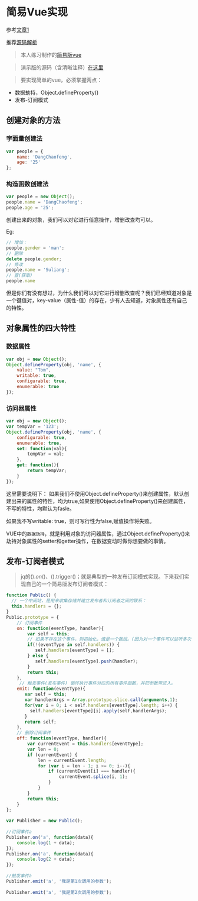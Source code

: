 # 简易Vue实现

参考[文章1](https://segmentfault.com/a/1190000006599500)

推荐[源码解析](https://github.com/lihongxun945/myblog/issues/22)

> 本人练习制作的[简易版vue](https://dangchaofeng.github.io/vue-simple/cf-result/)

> 演示版的源码（含清晰注释）[在这里](https://github.com/dangchaofeng/vue-simple/cf-result)

> 要实现简单的vue，必须掌握两点：

* 数据劫持，Object.defineProperty()
* 发布-订阅模式 

## 创建对象的方法

### 字面量创建法

```javascript
var people = {
    name: 'DangChaofeng',
    age: '25'
};
```

### 构造函数创建法

```	javascript
var people = new Object();
people.name = 'DangChaofeng';
people.age = '25';
```

创建出来的对象，我们可以对它进行任意操作，增删改查均可以。

Eg:

```	javascript
// 增加：
people.gender = 'man';
// 删除
delete people.gender;
// 修改
people.name = 'Suliang';
// 查(获取)
people.name
```

但是你们有没有想过，为什么我们可以对它进行增删改查呢？我们已经知道对象是一个键值对，key-value（属性-值）的存在，少有人去知道，对象属性还有自己的特性。

## 对象属性的四大特性

### 数据属性

```javascript
var obj = new Object();
Object.defineProperty(obj, 'name', {
    value: "Tom",
    writable: true,
    configurable: true,
    enumerable: true
});
```

### 访问器属性

```	javascript
var obj = new Object();
var tempVar = '123';
Object.defineProperty(obj, 'name', {
    configurable: true,
    enumerable: true,
    set: function(val){
        tempVar = val;
    },
    get: function(){
        return tempVar;
    }
});
```

这里需要说明下： 如果我们不使用Object.defineProperty()来创建属性，默认创建出来的属性的特性，均为true,如果使用Object.defineProperty()来创建属性，不写的特性，均默认为fasle。

如果我不写writable: true，则可写行性为false,赋值操作将失败。

VUE中的`数据劫持`，就是利用对象的访问器属性，通过Object.defineProperty()来劫持对象属性的setter和getter操作，在数据变动时做你想要做的事情。

## 发布-订阅者模式

> jq的$().on()、$().trigger()；就是典型的一种发布订阅模式实现。下来我们实现自己的一个简易版发布订阅者模式：

```js
function Public() {
  // 一个中间站，是用来收集存储并建立发布者和订阅者之间的联系：
  this.handlers = {};
}
Public.prototype = {
    // 订阅事件
    on: function(eventType, handler){
        var self = this;
        // 如果不存在这个事件，则初始化，值是一个数组。(因为对一个事件可以监听多次，挂不同的回调函数，所以事件名称对应多个事件函数).
        if(!(eventType in self.handlers)) {
           self.handlers[eventType] = [];
        } else {
           self.handlers[eventType].push(handler);
        }
        return this;
    },
     // 触发事件(发布事件) 循环执行事件对应的所有事件函数，并把参数带进入。
    emit: function(eventType){
       var self = this;
       var handlerArgs = Array.prototype.slice.call(arguments,1);
       for(var i = 0; i < self.handlers[eventType].length; i++) {
         self.handlers[eventType][i].apply(self,handlerArgs);
       }
       return self;
    },
    // 删除订阅事件
    off: function(eventType, handler){
        var currentEvent = this.handlers[eventType];
        var len = 0;
        if (currentEvent) {
            len = currentEvent.length;
            for (var i = len - 1; i >= 0; i--){
                if (currentEvent[i] === handler){
                    currentEvent.splice(i, 1);
                }
            }
        }
        return this;
    }
};
 
var Publisher = new Public();
 
//订阅事件a
Publisher.on('a', function(data){
    console.log(1 + data);
});
Publisher.on('a', function(data){
    console.log(2 + data);
});
 
//触发事件a
Publisher.emit('a', '我是第1次调用的参数');
 
Publisher.emit('a', '我是第2次调用的参数');　
```




